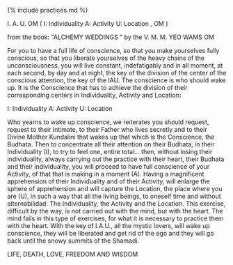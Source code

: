 {% include practices.md %}

I. A. U. OM
( I: Individuality   A: Activity     U: Location ,  OM  )
	 
  	

from the book: "ALCHEMY WEDDINGS "
by the V. M. M. YEO WAMS OM
	 

For you to have a full life of conscience, so that you make yourselves fully conscious, so that you liberate yourselves of the heavy chains of the unconsciousness, you will live constant, indefatigably and in all moment, at each second, by day and at night, the key of the division of the center of the conscious attention, the key of the IAU.
The conscience is who should wake up.
It is the Conscience that has to achieve the division of their corresponding centers in Individuality, Activity and Location:

I: Individuality
A: Activity
U: Location

Who yearns to wake up conscience, we reiterates you should request, request to their Intimate, to their Father who lives secretly and to their Divine Mother Kundalini that wakes up that which is the Conscience, the Budhata.
Then to concentrate all their attention on their Budhata, in their Individuality (I), to try to feel one, entire total... then, without losing their individuality, always carrying out the practice with their heart, their Budhata and their individuality, you will proceed to have full conscience of your Activity, of that that is making in a moment (A).
Having a magnificent apprehension of their Individuality and of their Activity, will enlarge the sphere of apprehension and will capture the Location, the place where you are (U), in such a way that all the living beings, to oneself time and without alternabilidad: The Individuality, the Activity and the Location.
This exercise, difficult by the way, is not carried out with the mind, but with the heart.
The mind fails in this type of exercises, for what it is necessary to practice them with the heart.
With the key of I.A.U., all the mystic lovers, will wake up conscience, they will be liberated and get rid of the ego and they will go back until the snowy summits of the Shamadi.
 

LIFE,  DEATH,  LOVE,  FREEDOM  AND  WISDOM

